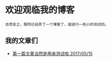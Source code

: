 # 欢迎观临我的博客

    总而言之，既然已经弄了一个博客了，就进行一些小的测试的。

## 我的文章们

- [第一篇文章当然是用来测试啦 2017/05/15](https://traburiss.github.io/page/firstPage)


<!-- UY BEGIN -->
<div id="uyan_frame"></div>
<script type="text/javascript" src="http://v2.uyan.cc/code/uyan.js?uid=2133686"></script>
<!-- UY END -->